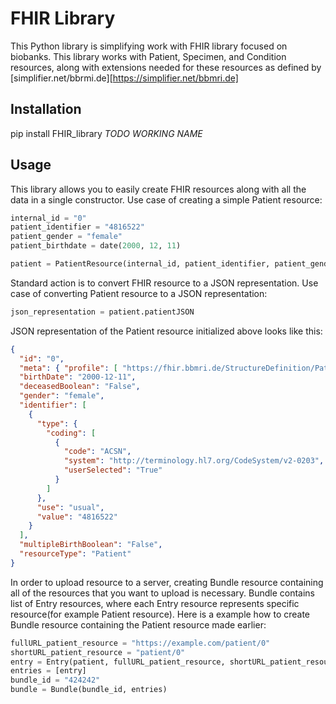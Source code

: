 # FHIR Library

This Python library is simplifying work with FHIR library focused on biobanks.
This library works with Patient, Specimen, and Condition resources, along with
extensions needed for these resources as defined by [simplifier.net/bbrmi.de][https://simplifier.net/bbmri.de]

## Installation
pip install FHIR_library *TODO WORKING NAME*

## Usage
This library allows you to easily create FHIR resources along with all the data in a single constructor.
Use case of creating a simple Patient resource:
```python
internal_id = "0"
patient_identifier = "4816522"
patient_gender = "female"
patient_birthdate = date(2000, 12, 11)

patient = PatientResource(internal_id, patient_identifier, patient_gender, patient_birthdate)
```

Standard action is to convert FHIR resource to a JSON representation.
Use case of converting Patient resource to a JSON representation:
```python
json_representation = patient.patientJSON
```
JSON representation of the Patient resource initialized above looks like this:
```json
{
  "id": "0",
  "meta": { "profile": [ "https://fhir.bbmri.de/StructureDefinition/Patient" ] },
  "birthDate": "2000-12-11",
  "deceasedBoolean": "False",
  "gender": "female",
  "identifier": [
    {
      "type": {
        "coding": [
          {
            "code": "ACSN",
            "system": "http://terminology.hl7.org/CodeSystem/v2-0203",
            "userSelected": "True"
          }
        ]
      },
      "use": "usual",
      "value": "4816522"
    }
  ],
  "multipleBirthBoolean": "False",
  "resourceType": "Patient"
}
```
In order to upload resource to a server, creating Bundle resource containing all of the resources that you want to upload is necessary.
Bundle contains list of Entry resources, where each Entry resource represents specific resource(for example Patient resource).
Here is a example how to create Bundle resource containing the Patient resource made earlier:

```python
fullURL_patient_resource = "https://example.com/patient/0"
shortURL_patient_resource = "patient/0"
entry = Entry(patient, fullURL_patient_resource, shortURL_patient_resource)
entries = [entry]
bundle_id = "424242"
bundle = Bundle(bundle_id, entries)
```

